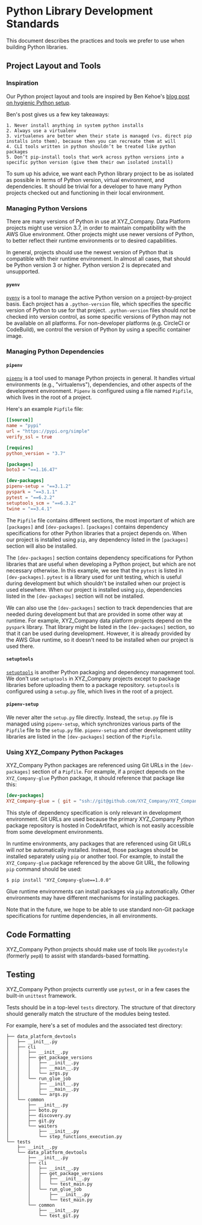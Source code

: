 # Python Library Development Standards

This document describes the practices and tools we prefer to use when building Python libraries.

## Project Layout and Tools

### Inspiration

Our Python project layout and tools are inspired by Ben Kehoe's [blog post on hygienic Python setup](https://ben11kehoe.medium.com/my-python-setup-77c57a2fc4b6).

Ben's post gives us a few key takeaways:

    1. Never install anything in system python installs
    2. Always use a virtualenv
    3. virtualenvs are better when their state is managed (vs. direct pip installs into them), because then you can recreate them at will
    4. CLI tools written in python shouldn’t be treated like python packages
    5. Don’t pip-install tools that work across python versions into a specific python version (give them their own isolated install)

To sum up his advice, we want each Python library project to be as isolated as possible in terms of Python version, virtual environment, and dependencies.
It should be trivial for a developer to have many Python projects checked out and functioning in their local environment.

### Managing Python Versions

There are many versions of Python in use at XYZ_Company.
Data Platform projects might use version 3.7, in order to maintain compatibility with the AWS Glue environment.
Other projects might use newer versions of Python, to better reflect their runtime environments or to desired capabilities.

In general, projects should use the newest version of Python that is compatible with their runtime environment.
In almost all cases, that should be Python version 3 or higher.
Python version 2 is deprecated and unsupported.

#### `pyenv`

[`pyenv`](https://github.com/pyenv/pyenv) is a tool to manage the active Python version on a project-by-project basis.
Each project has a `.python-version` file, which specifies the specific version of Python to use for that project.
`.python-version`  files should *not* be checked into version control, as some specific versions of Python may not be available on all platforms.
For non-developer platforms (e.g. CircleCI or CodeBuild), we control the version of Python by using a specific container image.

### Managing Python Dependencies

#### `pipenv`

[`pipenv`](https://github.com/pypa/pipenv) is a tool used to manage Python projects in general.
It handles virtual environments (e.g., "virtualenvs"), dependencies, and other aspects of the development environment.
`Pipenv` is configured using a file named `Pipfile`, which lives in the root of a project.

Here's an example `Pipfile` file:

```toml
[[source]]
name = "pypi"
url = "https://pypi.org/simple"
verify_ssl = true

[requires]
python_version = "3.7"

[packages]
boto3 = "==1.16.47"

[dev-packages]
pipenv-setup = "==3.1.2"
pyspark = "==3.1.1"
pytest = "==6.2.2"
setuptools_scm = "==6.3.2"
twine = "==3.4.1"
```

The `Pipfile` file contains different sections, the most important of which are `[packages]` and `[dev-packages]`.
`[packages]` contains dependency specifications for other Python libraries that a project depends on.
When our project is installed using `pip`, any dependency listed in the `[packages]` section will also be installed.

The `[dev-packages]` section contains dependency specifications for Python libraries that are useful when developing a Python project, but which are not necessary otherwise.
In this example, we see that the `pytest` is listed in `[dev-packages]`.
`pytest` is a library used for unit testing, which is useful during development but which shouldn't be installed when our project is used elsewhere.
When our project is installed using `pip`, dependencies listed in the `[dev-packages]` section will not be installed.

We can also use the `[dev-packages]` section to track dependencies that are needed during development but that are provided in some other way at runtime.
For example, XYZ_Company data platform projects depend on the `pyspark` library.
That library might be listed in the `[dev-packages]` section, so that it can be used during development.
However, it is already provided by the AWS Glue runtime, so it doesn't need to be installed when our project is used there.

#### `setuptools`

[`setuptools`](https://github.com/pypa/setuptools) is another Python packaging and dependency management tool.
We don't use `setuptools` in XYZ_Company projects except to package libraries before uploading them to a package repository.
`setuptools` is configured using a `setup.py` file, which lives in the root of a project.

#### `pipenv-setup`

We never alter the `setup.py` file directly.
Instead, the `setup.py` file is managed using `pipenv-setup`, which synchronizes various parts of the `Pipfile` file to the `setup.py` file.
`pipenv-setup` and other development utility libraries are listed in the `[dev-packages]` section of the `Pipfile`.

### Using XYZ_Company Python Packages

XYZ_Company Python packages are referenced using Git URLs in the `[dev-packages]` section of a `Pipfile`.
For example, if a project depends on the `XYZ_Company-glue` Python package, it should reference that package like this:

```toml
[dev-packages]
XYZ_Company-glue = { git = "ssh://git@github.com/XYZ_Company/XYZ_Company_glue.git", ref = "v1.0.0" }
```

This style of dependency specification is only relevant in development environment.
Git URLs are used because the primary XYZ_Company Python package repository is hosted in CodeArtifact, which is not easily accessible from some development environments.

In runtime environments, any packages that are referenced using Git URLs will *not* be automatically installed.
Instead, those packages should be installed separately using `pip` or another tool.
For example, to install the `XYZ_Company-glue` package referenced by the above Git URL, the following `pip` command should be used:

```shell
$ pip install "XYZ_Company-glue==1.0.0"
```

Glue runtime environments can install packages via `pip` automatically.
Other environments may have different mechanisms for installing packages.

Note that in the future, we hope to be able to use standard non-Git package specifications for runtime dependencies, in all environments.

## Code Formatting

XYZ_Company Python projects should make use of tools like `pycodestyle` (formerly `pep8`) to assist with standards-based formatting.

## Testing

XYZ_Company Python projects currently use `pytest`, or in a few cases the built-in `unittest` framework.

Tests should be in a top-level `tests` directory.
The structure of that directory should generally match the structure of the modules being tested.

For example, here's a set of modules and the associated test directory:

```
├── data_platform_devtools
│   ├── __init__.py
│   ├── cli
│   │   ├── __init__.py
│   │   ├── get_package_versions
│   │   │   ├── __init__.py
│   │   │   ├── __main__.py
│   │   │   └── args.py
│   │   └── run_glue_job
│   │       ├── __init__.py
│   │       ├── __main__.py
│   │       └── args.py
│   └── common
│       ├── __init__.py
│       ├── boto.py
│       ├── discovery.py
│       ├── git.py
│       └── waiters
│           ├── __init__.py
│           └── step_functions_execution.py
└── tests
    ├── __init__.py
    └── data_platform_devtools
        ├── __init__.py
        ├── cli
        │   ├── __init__.py
        │   ├── get_package_versions
        │   │   ├── __init__.py
        │   │   └── test_main.py
        │   └── run_glue_job
        │       ├── __init__.py
        │       └── test_main.py
        └── common
            ├── __init__.py
            └── test_git.py
```
